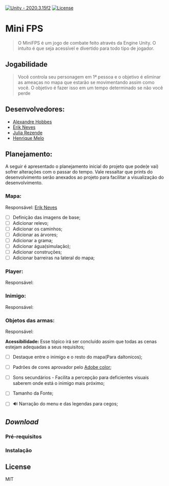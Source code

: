 
[![Unity - 2020.3.15f2](https://img.shields.io/badge/Unity-2020.3.15f2-ffffff)]()  [![License](https://img.shields.io/badge/License-MIT-blue)](#license)

# Mini FPS

> O MiniFPS é um jogo de combate feito através da Engine Unity. O intuito é que seja acessível e divertido para todo tipo de jogador.

## Jogabilidade

> Você controla seu personagem em 1ª pessoa e o objetivo é eliminar as ameaças no mapa que estarão se movimentando assim como você. O objetivo é fazer isso em um tempo determinado se não você perde 

## Desenvolvedores:

* [Alexandre Hobbes](https://github.com/AlexandreHobbes)
* [Erik Neves](https://github.com/erikneves04)
* [Julia Rezende](https://github.com/juliarezende34)
* [Henrique Melo](https://github.com/hmelo2509)

## Planejamento:
A seguir é apresentado o planejamento inicial do projeto que pode(e vai) sofrer alterações com o passar do tempo.
Vale ressaltar que prints do desenvolvimento serão anexados ao projeto para facilitar a visualização do desenvolvimento.

### Mapa:
Responsável: [Erik Neves](https://github.com/erikneves04)

- [ ] Definição das imagens de base;
- [ ] Adicionar relevo;
- [ ] Adicionar os caminhos;
- [ ] Adicionar as árvores;
- [ ] Adicionar a grama;
- [ ] Adicionar água(simulação);
- [ ] Adicionar construções;
- [ ] Adicionar barreiras na lateral do mapa;

### Player:
Responsável:

### Inimigo:
Responsável:

### Objetos das armas:
Responsável:

**Acessibilidade:**
Esse tópico irá ser concluído assim que todas as cenas estejam adequadas a seus requisitos;

- [ ] Destaque entre o inimigo e o resto do mapa(Para daltonicos);
- [ ] Padrões de cores aprovador pelo [Adobe color](https://color.adobe.com/pt/create/color-wheel);
- [ ] Sons secundários - Facilita a percepção para deficientes visuais saberem onde está o inimigo mais próximo;
- [ ] Tamanho da Fonte;
- [ ] 🔊 Narração do menu e das legendas para cegos;




## _Download_

### Pré-requisitos

### Instalação

## License

MIT
